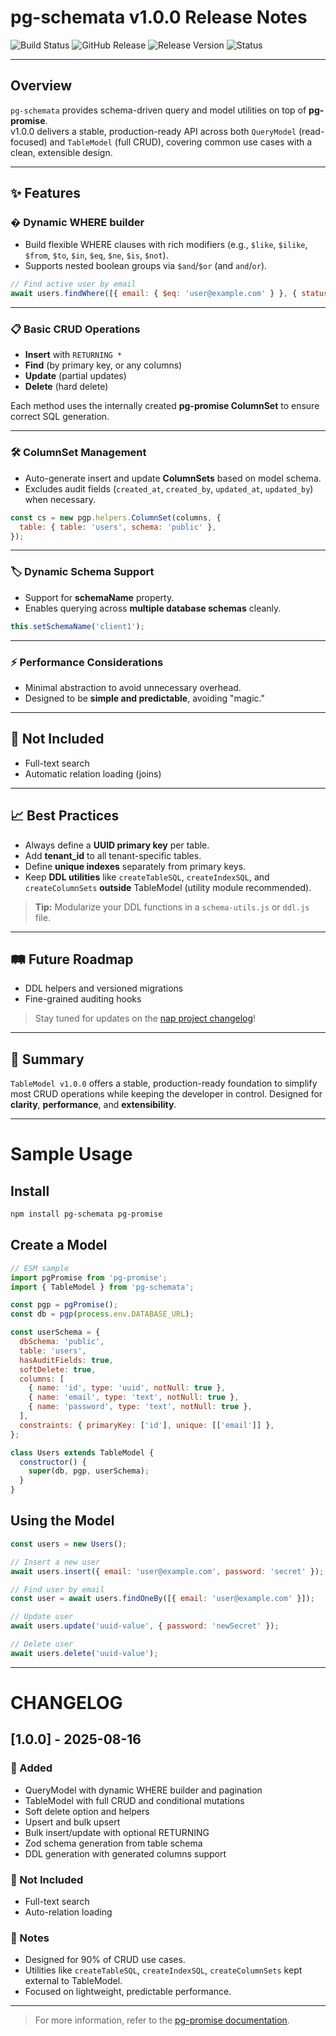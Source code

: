 # pg-schemata v1.0.0 Release Notes

![Build Status](https://github.com/silverstone-i/pg-schemata/actions/workflows/ci.yml/badge.svg)
![GitHub Release](https://img.shields.io/github/v/release/silverstone-i/pg-schemata)
![Release Version](https://img.shields.io/badge/version-1.0.0-blue.svg)
![Status](https://img.shields.io/badge/status-stable-brightgreen.svg)

---

## Overview

`pg-schemata` provides schema-driven query and model utilities on top of **pg-promise**.  
v1.0.0 delivers a stable, production-ready API across both `QueryModel` (read-focused) and `TableModel` (full CRUD), covering common use cases with a clean, extensible design.

---

## ✨ Features

### � Dynamic WHERE builder

- Build flexible WHERE clauses with rich modifiers (e.g., `$like`, `$ilike`, `$from`, `$to`, `$in`, `$eq`, `$ne`, `$is`, `$not`).
- Supports nested boolean groups via `$and`/`$or` (and `and`/`or`).

```javascript
// Find active user by email
await users.findWhere([{ email: { $eq: 'user@example.com' } }, { status: 'active' }]);
```

---

### 📋 Basic CRUD Operations

- **Insert** with `RETURNING *`
- **Find** (by primary key, or any columns)
- **Update** (partial updates)
- **Delete** (hard delete)

Each method uses the internally created **pg-promise ColumnSet** to ensure correct SQL generation.

---

### 🛠️ ColumnSet Management

- Auto-generate insert and update **ColumnSets** based on model schema.
- Excludes audit fields (`created_at`, `created_by`, `updated_at`, `updated_by`) when necessary.

```javascript
const cs = new pgp.helpers.ColumnSet(columns, {
  table: { table: 'users', schema: 'public' },
});
```

---

### 🏷️ Dynamic Schema Support

- Support for **schemaName** property.
- Enables querying across **multiple database schemas** cleanly.

```javascript
this.setSchemaName('client1');
```

---

### ⚡ Performance Considerations

- Minimal abstraction to avoid unnecessary overhead.
- Designed to be **simple and predictable**, avoiding "magic."

---

## 🚫 Not Included

- Full-text search
- Automatic relation loading (joins)

---

## 📈 Best Practices

- Always define a **UUID primary key** per table.
- Add **tenant_id** to all tenant-specific tables.
- Define **unique indexes** separately from primary keys.
- Keep **DDL utilities** like `createTableSQL`, `createIndexSQL`, and `createColumnSets` **outside** TableModel (utility module recommended).

> **Tip:** Modularize your DDL functions in a `schema-utils.js` or `ddl.js` file.

---

## 🛤️ Future Roadmap

- DDL helpers and versioned migrations
- Fine-grained auditing hooks

> Stay tuned for updates on the [nap project changelog](#changelog)!

---

## 🏁 Summary

`TableModel v1.0.0` offers a stable, production-ready foundation to simplify most CRUD operations while keeping the developer in control. Designed for **clarity**, **performance**, and **extensibility**.

---

# Sample Usage

## Install

```bash
npm install pg-schemata pg-promise
```

## Create a Model

```javascript
// ESM sample
import pgPromise from 'pg-promise';
import { TableModel } from 'pg-schemata';

const pgp = pgPromise();
const db = pgp(process.env.DATABASE_URL);

const userSchema = {
  dbSchema: 'public',
  table: 'users',
  hasAuditFields: true,
  softDelete: true,
  columns: [
    { name: 'id', type: 'uuid', notNull: true },
    { name: 'email', type: 'text', notNull: true },
    { name: 'password', type: 'text', notNull: true },
  ],
  constraints: { primaryKey: ['id'], unique: [['email']] },
};

class Users extends TableModel {
  constructor() {
    super(db, pgp, userSchema);
  }
}
```

## Using the Model

```javascript
const users = new Users();

// Insert a new user
await users.insert({ email: 'user@example.com', password: 'secret' });

// Find user by email
const user = await users.findOneBy([{ email: 'user@example.com' }]);

// Update user
await users.update('uuid-value', { password: 'newSecret' });

// Delete user
await users.delete('uuid-value');
```

---

# CHANGELOG

## [1.0.0] - 2025-08-16

### 🎉 Added

- QueryModel with dynamic WHERE builder and pagination
- TableModel with full CRUD and conditional mutations
- Soft delete option and helpers
- Upsert and bulk upsert
- Bulk insert/update with optional RETURNING
- Zod schema generation from table schema
- DDL generation with generated columns support

### 🚫 Not Included

- Full-text search
- Auto-relation loading

### 📝 Notes

- Designed for 90% of CRUD use cases.
- Utilities like `createTableSQL`, `createIndexSQL`, `createColumnSets` kept external to TableModel.
- Focused on lightweight, predictable performance.

---

> For more information, refer to the [pg-promise documentation](https://vitaly-t.github.io/pg-promise/).
